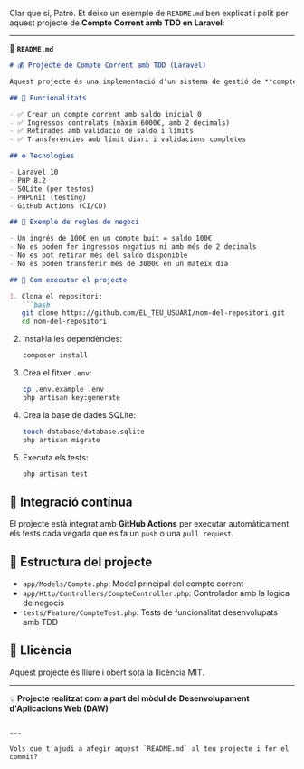 Clar que sí, Patró. Et deixo un exemple de `README.md` ben explicat i polit per aquest projecte de **Compte Corrent amb TDD en Laravel**:

---

📄 **`README.md`**
```md
# 💰 Projecte de Compte Corrent amb TDD (Laravel)

Aquest projecte és una implementació d'un sistema de gestió de **comptes corrents** amb operacions d'**ingrés**, **retirada** i **transferència**, desenvolupat seguint la metodologia **TDD (Test Driven Development)** amb Laravel.

## 🧪 Funcionalitats

- ✅ Crear un compte corrent amb saldo inicial 0
- ✅ Ingressos controlats (màxim 6000€, amb 2 decimals)
- ✅ Retirades amb validació de saldo i límits
- ✅ Transferències amb límit diari i validacions completes

## ⚙️ Tecnologies

- Laravel 10
- PHP 8.2
- SQLite (per testos)
- PHPUnit (testing)
- GitHub Actions (CI/CD)

## 🧾 Exemple de regles de negoci

- Un ingrés de 100€ en un compte buit = saldo 100€
- No es poden fer ingressos negatius ni amb més de 2 decimals
- No es pot retirar més del saldo disponible
- No es poden transferir més de 3000€ en un mateix dia

## 🚀 Com executar el projecte

1. Clona el repositori:
   ```bash
   git clone https://github.com/EL_TEU_USUARI/nom-del-repositori.git
   cd nom-del-repositori
   ```

2. Instal·la les dependències:
   ```bash
   composer install
   ```

3. Crea el fitxer `.env`:
   ```bash
   cp .env.example .env
   php artisan key:generate
   ```

4. Crea la base de dades SQLite:
   ```bash
   touch database/database.sqlite
   php artisan migrate
   ```

5. Executa els tests:
   ```bash
   php artisan test
   ```

## 🔁 Integració contínua

El projecte està integrat amb **GitHub Actions** per executar automàticament els tests cada vegada que es fa un `push` o una `pull request`.

## 📁 Estructura del projecte

- `app/Models/Compte.php`: Model principal del compte corrent
- `app/Http/Controllers/CompteController.php`: Controlador amb la lògica de negocis
- `tests/Feature/CompteTest.php`: Tests de funcionalitat desenvolupats amb TDD

## 📜 Llicència

Aquest projecte és lliure i obert sota la llicència MIT.

---

💡 **Projecte realitzat com a part del mòdul de Desenvolupament d'Aplicacions Web (DAW)**
```

---

Vols que t’ajudi a afegir aquest `README.md` al teu projecte i fer el commit?